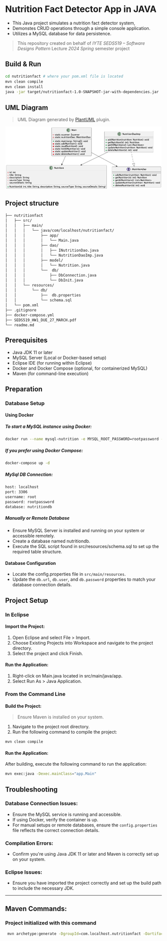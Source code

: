 # Nutrition Fact Detector App in JAVA

- This Java project simulates a nutrition fact detector system, 
- Demonstes CRUD operations through a simple console application.
- Utilizes a MySQL database for data persistence.

>This repository created on behalf of *IYTE SEDS519 – Software Designs Pattern* Lecture *2024 Spring* semester project

## Build & Run
```bash
cd nutritionfact # where your pom.xml file is located
mvn clean compile
mvn clean install
java -jar target/nutritionfact-1.0-SNAPSHOT-jar-with-dependencies.jar
```

## UML Diagram

> UML Diagram generated by [PlantUML](https://plantuml.com/) plugin.

![Diagram](./out/nutritionfact/nutritionfact.png)

## Project structure
```
├── nutritionfact
│   ├── src/
│   │   ├── main/
│   │   │   └── java/com/localhost/nutritionfact/
│   │   │       ├── app/
│   │   │       │   └── Main.java
│   │   │       ├── dao/
│   │   │       │   ├── INutritionDao.java
│   │   │       │   └── NutritionDaoImp.java
│   │   │       ├── model/
│   │   │       │   └── Nutrition.java
│   │   │       └──  db/
│   │   │           ├── DbConnection.java
│   │   │           └── DbInit.java
│   │   └── resources/
│   │       └── db/
│   │           ├──  db.properties
│   │           └── schema.sql
│   └── pom.xml
├── .gitignore
├── docker-compose.yml
├── SEDS519_HW1_DUE_27_MARCH.pdf
└── readme.md
```

## Prerequisites
- Java JDK 11 or later
- MySQL Server (Local or Docker-based setup)
- Eclipse IDE (for running within Eclipse)
- Docker and Docker Compose (optional, for containerized MySQL)
- Maven (for command-line execution)

## Preparation
### Database Setup
#### Using Docker
##### To start a MySQL instance using Docker:

```bash
docker run --name mysql-nutrition -e MYSQL_ROOT_PASSWORD=rootpassword -e MYSQL_DATABASE=nutritiondb -e MYSQL_USER=user -e MYSQL_PASSWORD=password -p 3306:3306 -d mysql:8.0
```

##### If you prefer using Docker Compose:

``` bash
docker-compose up -d
```

##### MySql DB Connection:
```
host: localhost
port: 3306
username: root
password: rootpassword
database: nutritiondb
```

##### Manually or Remote Database
- Ensure MySQL Server is installed and running on your system or accessible remotely.
- Create a database named nutritiondb.
- Execute the SQL script found in src/resources/schema.sql to set up the required table structure.

#### Database Configuration
- Locate the config.properties file in `src/main/resources`.
- Update the `db.url`, `db.user`, and `db.password` properties to match your database connection details.

## Project Setup
### In Eclipse
#### Import the Project:
1. Open Eclipse and select File > Import.
2. Choose Existing Projects into Workspace and navigate to the project directory.
3. Select the project and click Finish.

#### Run the Application:
1. Right-click on Main.java located in src/main/java/app.
2. Select Run As > Java Application.

### From the Command Line
#### Build the Project:
> Ensure Maven is installed on your system.

1. Navigate to the project root directory.
2. Run the following command to compile the project:
``` bash 
mvn clean compile
```

#### Run the Application:
After building, execute the following command to run the application:
``` bash
mvn exec:java -Dexec.mainClass="app.Main"
```

## Troubleshooting
### Database Connection Issues: 
- Ensure the MySQL service is running and accessible. 
- If using Docker, verify the container is up. 
- For manual setups or remote databases, ensure the `config.properties` file reflects the correct connection details.

### Compilation Errors: 
- Confirm you're using Java JDK 11 or later and Maven is correctly set up on your system.

### Eclipse Issues: 
- Ensure you have imported the project correctly and set up the build path to include the necessary JDK.


--- 

## Maven Commands:
### Project initialized with this command
```bash
 mvn archetype:generate -DgroupId=com.localhost.nutritionfact -DartifactId=nutritionfact -DarchetypeArtifactId=maven-archetype-quickstart -DinteractiveMode=false
```

